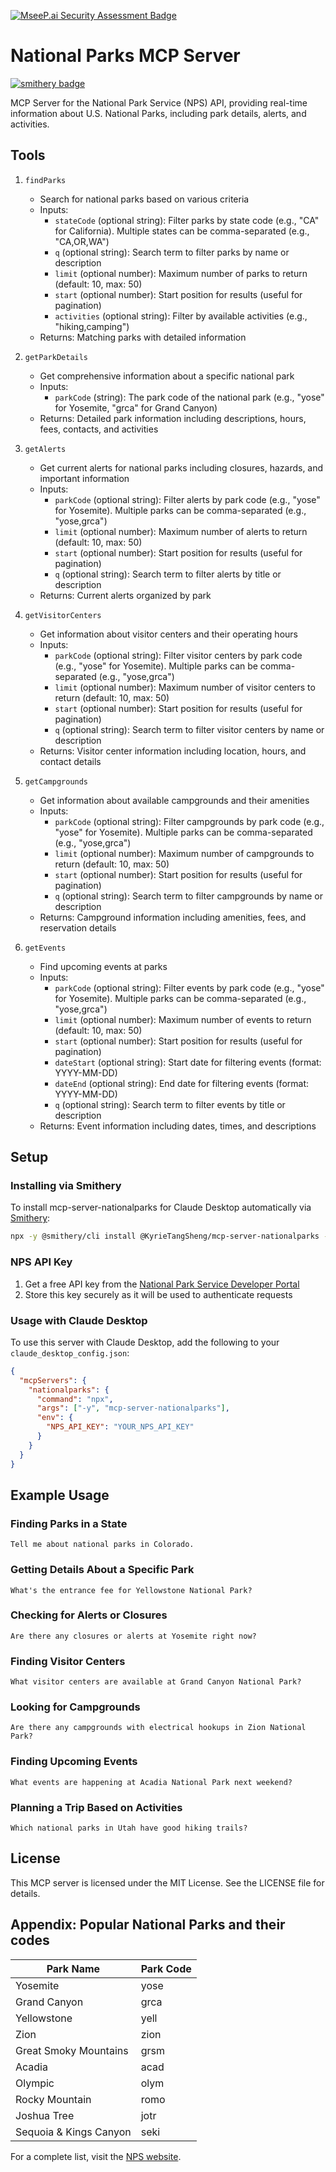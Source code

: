[![MseeP.ai Security Assessment Badge](https://mseep.net/pr/kyrietangsheng-mcp-server-nationalparks-badge.png)](https://mseep.ai/app/kyrietangsheng-mcp-server-nationalparks)

# National Parks MCP Server
[![smithery badge](https://smithery.ai/badge/@KyrieTangSheng/mcp-server-nationalparks)](https://smithery.ai/server/@KyrieTangSheng/mcp-server-nationalparks)

MCP Server for the National Park Service (NPS) API, providing real-time information about U.S. National Parks, including park details, alerts, and activities.

## Tools

1. `findParks`
   - Search for national parks based on various criteria
   - Inputs:
     - `stateCode` (optional string): Filter parks by state code (e.g., "CA" for California). Multiple states can be comma-separated (e.g., "CA,OR,WA")
     - `q` (optional string): Search term to filter parks by name or description
     - `limit` (optional number): Maximum number of parks to return (default: 10, max: 50)
     - `start` (optional number): Start position for results (useful for pagination)
     - `activities` (optional string): Filter by available activities (e.g., "hiking,camping")
   - Returns: Matching parks with detailed information

2. `getParkDetails`
   - Get comprehensive information about a specific national park
   - Inputs:
     - `parkCode` (string): The park code of the national park (e.g., "yose" for Yosemite, "grca" for Grand Canyon)
   - Returns: Detailed park information including descriptions, hours, fees, contacts, and activities

3. `getAlerts`
   - Get current alerts for national parks including closures, hazards, and important information
   - Inputs:
     - `parkCode` (optional string): Filter alerts by park code (e.g., "yose" for Yosemite). Multiple parks can be comma-separated (e.g., "yose,grca")
     - `limit` (optional number): Maximum number of alerts to return (default: 10, max: 50)
     - `start` (optional number): Start position for results (useful for pagination)
     - `q` (optional string): Search term to filter alerts by title or description
   - Returns: Current alerts organized by park

4. `getVisitorCenters`
   - Get information about visitor centers and their operating hours
   - Inputs:
     - `parkCode` (optional string): Filter visitor centers by park code (e.g., "yose" for Yosemite). Multiple parks can be comma-separated (e.g., "yose,grca")
     - `limit` (optional number): Maximum number of visitor centers to return (default: 10, max: 50)
     - `start` (optional number): Start position for results (useful for pagination)
     - `q` (optional string): Search term to filter visitor centers by name or description
   - Returns: Visitor center information including location, hours, and contact details

5. `getCampgrounds`
   - Get information about available campgrounds and their amenities
   - Inputs:
     - `parkCode` (optional string): Filter campgrounds by park code (e.g., "yose" for Yosemite). Multiple parks can be comma-separated (e.g., "yose,grca")
     - `limit` (optional number): Maximum number of campgrounds to return (default: 10, max: 50)
     - `start` (optional number): Start position for results (useful for pagination)
     - `q` (optional string): Search term to filter campgrounds by name or description
   - Returns: Campground information including amenities, fees, and reservation details

6. `getEvents`
   - Find upcoming events at parks
   - Inputs:
     - `parkCode` (optional string): Filter events by park code (e.g., "yose" for Yosemite). Multiple parks can be comma-separated (e.g., "yose,grca")
     - `limit` (optional number): Maximum number of events to return (default: 10, max: 50)
     - `start` (optional number): Start position for results (useful for pagination)
     - `dateStart` (optional string): Start date for filtering events (format: YYYY-MM-DD)
     - `dateEnd` (optional string): End date for filtering events (format: YYYY-MM-DD)
     - `q` (optional string): Search term to filter events by title or description
   - Returns: Event information including dates, times, and descriptions

## Setup

### Installing via Smithery

To install mcp-server-nationalparks for Claude Desktop automatically via [Smithery](https://smithery.ai/server/@KyrieTangSheng/mcp-server-nationalparks):

```bash
npx -y @smithery/cli install @KyrieTangSheng/mcp-server-nationalparks --client claude
```

### NPS API Key
1. Get a free API key from the [National Park Service Developer Portal](https://www.nps.gov/subjects/developer/get-started.htm)
2. Store this key securely as it will be used to authenticate requests

### Usage with Claude Desktop

To use this server with Claude Desktop, add the following to your `claude_desktop_config.json`:

```json
{
  "mcpServers": {
    "nationalparks": {
      "command": "npx",
      "args": ["-y", "mcp-server-nationalparks"],
      "env": {
        "NPS_API_KEY": "YOUR_NPS_API_KEY"
      }
    }
  }
}
```
## Example Usage

### Finding Parks in a State
```
Tell me about national parks in Colorado.
```

### Getting Details About a Specific Park
```
What's the entrance fee for Yellowstone National Park?
```

### Checking for Alerts or Closures
```
Are there any closures or alerts at Yosemite right now?
```

### Finding Visitor Centers
```
What visitor centers are available at Grand Canyon National Park?
```

### Looking for Campgrounds
```
Are there any campgrounds with electrical hookups in Zion National Park?
```

### Finding Upcoming Events
```
What events are happening at Acadia National Park next weekend?
```

### Planning a Trip Based on Activities
```
Which national parks in Utah have good hiking trails?
```

## License

This MCP server is licensed under the MIT License. See the LICENSE file for details.


## Appendix: Popular National Parks and their codes

| Park Name | Park Code |
|-----------|-----------|
| Yosemite | yose |
| Grand Canyon | grca |
| Yellowstone | yell |
| Zion | zion |
| Great Smoky Mountains | grsm |
| Acadia | acad |
| Olympic | olym |
| Rocky Mountain | romo |
| Joshua Tree | jotr |
| Sequoia & Kings Canyon | seki |

For a complete list, visit the [NPS website](https://www.nps.gov/findapark/index.htm).
